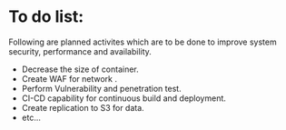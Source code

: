 # To do list:

Following are planned activites which are to be done to improve system security, performance and availability.

* Decrease the size of container.
* Create WAF for network .
* Perform Vulnerability and penetration test.
* CI-CD capability for continuous build and deployment.
* Create replication to S3 for data.
* etc...
